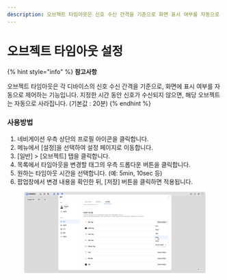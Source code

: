 ```yaml
---
description: 오브젝트 타임아웃은 신호 수신 간격을 기준으로 화면 표시 여부를 자동으로 제어하는 기능입니다.
---
```


# 오브젝트 타임아웃 설정

{% hint style="info" %}
**참고사항**

오브젝트 타임아웃은 각 디바이스의 신호 수신 간격을 기준으로, 화면에 표시 여부를 자동으로 제어하는 기능입니다. 지정한 시간 동안 신호가 수신되지 않으면, 해당 오브젝트는 자동으로 사라집니다. (기본값 : 20분)
{% endhint %}

### 사용방법

1. 네비게이션 우측 상단의 프로필 아이콘을 클릭합니다.
2. 메뉴에서 \[설정]을 선택하여 설정 페이지로 이동합니다.
3. \[일반] > \[오브젝트] 탭을 클릭합니다.
4. 목록에서 타임아웃을 변경할 태그의 우측 드롭다운 버튼을 클릭합니다.
5. 원하는 타임아웃 시간을 선택합니다. (예: 5min, 10sec 등)
6. 팝업창에서 변경 내용을 확인한 뒤, \[저장] 버튼을 클릭하면 적용됩니다.

<figure><img src="../../../.gitbook/assets/object category - 3.png" alt=""><figcaption></figcaption></figure>

